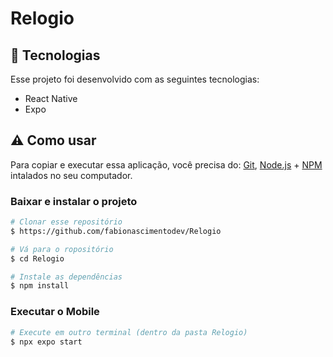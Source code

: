 # Relogio

## 🚀 Tecnologias

Esse projeto foi desenvolvido com as seguintes tecnologias:

- React Native
- Expo

## ⚠ Como usar

Para copiar e executar essa aplicação, você precisa do: [Git](https://git-scm.com), [Node.js](https://nodejs.org/en) + [NPM](https://www.npmjs.com/) intalados no seu computador.

### Baixar e instalar o projeto

```bash
# Clonar esse repositório
$ https://github.com/fabionascimentodev/Relogio

# Vá para o ropositório
$ cd Relogio

# Instale as dependências
$ npm install
```
### Executar o Mobile

```bash
# Execute em outro terminal (dentro da pasta Relogio)
$ npx expo start
